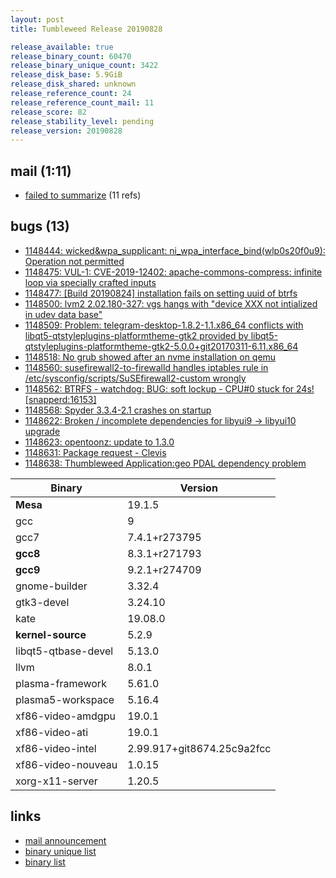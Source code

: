 ```yaml
---
layout: post
title: Tumbleweed Release 20190828

release_available: true
release_binary_count: 60470
release_binary_unique_count: 3422
release_disk_base: 5.9GiB
release_disk_shared: unknown
release_reference_count: 24
release_reference_count_mail: 11
release_score: 82
release_stability_level: pending
release_version: 20190828
---
```


## mail (1:11)

- [failed to summarize](https://lists.opensuse.org/opensuse-factory/2019-08/msg00308.html) (11 refs)

## bugs (13)

<!--more-->

- [1148444: wicked&wpa_supplicant: ni_wpa_interface_bind(wlp0s20f0u9): Operation not permitted](https://bugzilla.opensuse.org/show_bug.cgi?id=1148444)
- [1148475: VUL-1: CVE-2019-12402: apache-commons-compress: infinite loop via specially crafted inputs](https://bugzilla.opensuse.org/show_bug.cgi?id=1148475)
- [1148477: \[Build 20190824\] installation fails on setting uuid of btrfs](https://bugzilla.opensuse.org/show_bug.cgi?id=1148477)
- [1148500: lvm2 2.02.180-327: vgs hangs with "device XXX not intialized in udev data base"](https://bugzilla.opensuse.org/show_bug.cgi?id=1148500)
- [1148509: Problem: telegram-desktop-1.8.2-1.1.x86_64 conflicts with libqt5-qtstyleplugins-platformtheme-gtk2 provided by libqt5-qtstyleplugins-platformtheme-gtk2-5.0.0+git20170311-6.11.x86_64](https://bugzilla.opensuse.org/show_bug.cgi?id=1148509)
- [1148518: No grub showed after an nvme installation on qemu](https://bugzilla.opensuse.org/show_bug.cgi?id=1148518)
- [1148560: susefirewall2-to-firewalld handles iptables rule in /etc/sysconfig/scripts/SuSEfirewall2-custom wrongly](https://bugzilla.opensuse.org/show_bug.cgi?id=1148560)
- [1148562: BTRFS - watchdog: BUG: soft lockup - CPU#0 stuck for 24s! \[snapperd:16153\]](https://bugzilla.opensuse.org/show_bug.cgi?id=1148562)
- [1148568: Spyder  3.3.4-2.1 crashes on startup](https://bugzilla.opensuse.org/show_bug.cgi?id=1148568)
- [1148622: Broken / incomplete dependencies for libyui9 -> libyui10 upgrade](https://bugzilla.opensuse.org/show_bug.cgi?id=1148622)
- [1148623: opentoonz: update to 1.3.0](https://bugzilla.opensuse.org/show_bug.cgi?id=1148623)
- [1148631: Package request - Clevis](https://bugzilla.opensuse.org/show_bug.cgi?id=1148631)
- [1148638: Thumbleweed Application:geo PDAL dependency problem](https://bugzilla.opensuse.org/show_bug.cgi?id=1148638)

Binary | Version
--- | ---
**Mesa** | 19.1.5
gcc | 9
gcc7 | 7.4.1+r273795
**gcc8** | 8.3.1+r271793
**gcc9** | 9.2.1+r274709
gnome-builder | 3.32.4
gtk3-devel | 3.24.10
kate | 19.08.0
**kernel-source** | 5.2.9
libqt5-qtbase-devel | 5.13.0
llvm | 8.0.1
plasma-framework | 5.61.0
plasma5-workspace | 5.16.4
xf86-video-amdgpu | 19.0.1
xf86-video-ati | 19.0.1
xf86-video-intel | 2.99.917+git8674.25c9a2fcc
xf86-video-nouveau | 1.0.15
xorg-x11-server | 1.20.5

## links

- [mail announcement](https://lists.opensuse.org/opensuse-factory/2019-08/msg00307.html)
- [binary unique list](http://download.opensuse.org/history/20190828/rpm.unique.list)
- [binary list](http://download.opensuse.org/history/20190828/rpm.list)
